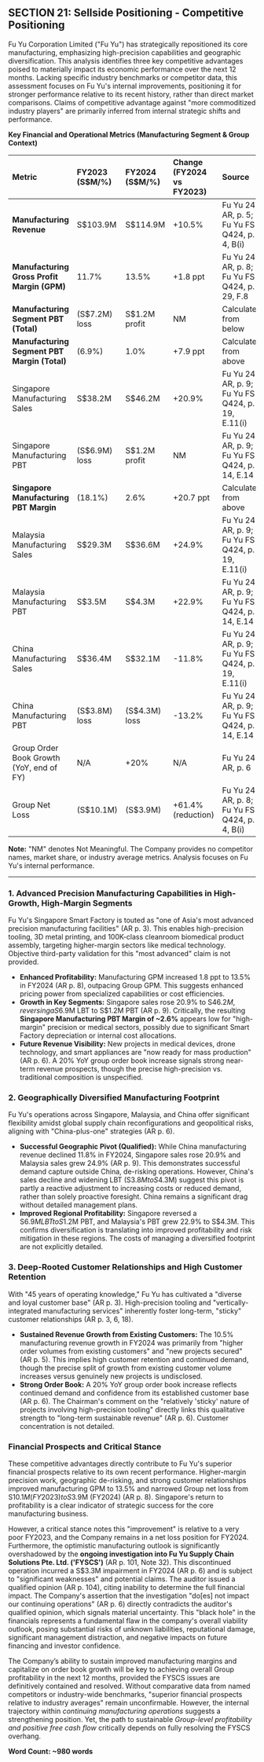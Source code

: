 ## SECTION 21: Sellside Positioning - Competitive Positioning

Fu Yu Corporation Limited ("Fu Yu") has strategically repositioned its core manufacturing, emphasizing high-precision capabilities and geographic diversification. This analysis identifies three key competitive advantages poised to materially impact its economic performance over the next 12 months. Lacking specific industry benchmarks or competitor data, this assessment focuses on Fu Yu's internal improvements, positioning it for stronger performance relative to its recent history, rather than direct market comparisons. Claims of competitive advantage against "more commoditized industry players" are primarily inferred from internal strategic shifts and performance.

**Key Financial and Operational Metrics (Manufacturing Segment & Group Context)**

| Metric                                       | FY2023 (S$M/%)  | FY2024 (S$M/%)  | Change (FY2024 vs FY2023) | Source                                                                 |
| :------------------------------------------- | :-------------- | :------------- | :---------------------- | :--------------------------------------------------------------------- |
| **Manufacturing Revenue**                    | S$103.9M        | S$114.9M       | +10.5%                  | Fu Yu 24 AR, p. 5; Fu Yu FS Q424, p. 4, B(i)                             |
| **Manufacturing Gross Profit Margin (GPM)**  | 11.7%           | 13.5%          | +1.8 ppt                | Fu Yu 24 AR, p. 8; Fu Yu FS Q424, p. 29, F.8                             |
| **Manufacturing Segment PBT (Total)**        | (S$7.2M) loss   | S$1.2M profit  | NM                      | Calculated from below                                                  |
| **Manufacturing Segment PBT Margin (Total)** | (6.9%)          | 1.0%           | +7.9 ppt                | Calculated from above                                                  |
| Singapore Manufacturing Sales                | S$38.2M         | S$46.2M        | +20.9%                  | Fu Yu 24 AR, p. 9; Fu Yu FS Q424, p. 19, E.11(i)                         |
| Singapore Manufacturing PBT                  | (S$6.9M) loss   | S$1.2M profit  | NM                      | Fu Yu 24 AR, p. 9; Fu Yu FS Q424, p. 14, E.14                            |
| **Singapore Manufacturing PBT Margin**       | (18.1%)         | 2.6%           | +20.7 ppt               | Calculated from above                                                  |
| Malaysia Manufacturing Sales                 | S$29.3M         | S$36.6M        | +24.9%                  | Fu Yu 24 AR, p. 9; Fu Yu FS Q424, p. 19, E.11(i)                         |
| Malaysia Manufacturing PBT                   | S$3.5M          | S$4.3M         | +22.9%                  | Fu Yu 24 AR, p. 9; Fu Yu FS Q424, p. 14, E.14                            |
| China Manufacturing Sales                    | S$36.4M         | S$32.1M        | -11.8%                  | Fu Yu 24 AR, p. 9; Fu Yu FS Q424, p. 19, E.11(i)                         |
| China Manufacturing PBT                      | (S$3.8M) loss   | (S$4.3M) loss  | -13.2%                  | Fu Yu 24 AR, p. 9; Fu Yu FS Q424, p. 14, E.14                            |
| Group Order Book Growth (YoY, end of FY)     | N/A             | +20%           | N/A                     | Fu Yu 24 AR, p. 6                                                        |
| Group Net Loss                               | (S$10.1M)       | (S$3.9M)       | +61.4% (reduction)      | Fu Yu 24 AR, p. 8; Fu Yu FS Q424, p. 4, B(i)                             |

**Note:** "NM" denotes Not Meaningful. The Company provides no competitor names, market share, or industry average metrics. Analysis focuses on Fu Yu's internal performance.

---

### 1. Advanced Precision Manufacturing Capabilities in High-Growth, High-Margin Segments

Fu Yu's Singapore Smart Factory is touted as "one of Asia's most advanced precision manufacturing facilities" (AR p. 3). This enables high-precision tooling, 3D metal printing, and 100K-class cleanroom biomedical product assembly, targeting higher-margin sectors like medical technology. Objective third-party validation for this "most advanced" claim is not provided.

*   **Enhanced Profitability:** Manufacturing GPM increased 1.8 ppt to 13.5% in FY2024 (AR p. 8), outpacing Group GPM. This suggests enhanced pricing power from specialized capabilities or cost efficiencies.
*   **Growth in Key Segments:** Singapore sales rose 20.9% to S$46.2M, reversing a S$6.9M LBT to S$1.2M PBT (AR p. 9). Critically, the resulting **Singapore Manufacturing PBT Margin of ~2.6%** appears low for "high-margin" precision or medical sectors, possibly due to significant Smart Factory depreciation or internal cost allocations.
*   **Future Revenue Visibility:** New projects in medical devices, drone technology, and smart appliances are "now ready for mass production" (AR p. 6). A 20% YoY group order book increase signals strong near-term revenue prospects, though the precise high-precision vs. traditional composition is unspecified.

### 2. Geographically Diversified Manufacturing Footprint

Fu Yu's operations across Singapore, Malaysia, and China offer significant flexibility amidst global supply chain reconfigurations and geopolitical risks, aligning with "China-plus-one" strategies (AR p. 6).

*   **Successful Geographic Pivot (Qualified):** While China manufacturing revenue declined 11.8% in FY2024, Singapore sales rose 20.9% and Malaysia sales grew 24.9% (AR p. 9). This demonstrates successful demand capture outside China, de-risking operations. However, China's sales decline and widening LBT (S$3.8M to S$4.3M) suggest this pivot is partly a reactive adjustment to increasing costs or reduced demand, rather than solely proactive foresight. China remains a significant drag without detailed management plans.
*   **Improved Regional Profitability:** Singapore reversed a S$6.9M LBT to S$1.2M PBT, and Malaysia's PBT grew 22.9% to S$4.3M. This confirms diversification is translating into improved profitability and risk mitigation in these regions. The costs of managing a diversified footprint are not explicitly detailed.

### 3. Deep-Rooted Customer Relationships and High Customer Retention

With "45 years of operating knowledge," Fu Yu has cultivated a "diverse and loyal customer base" (AR p. 3). High-precision tooling and "vertically-integrated manufacturing services" inherently foster long-term, "sticky" customer relationships (AR p. 3, 6, 18).

*   **Sustained Revenue Growth from Existing Customers:** The 10.5% manufacturing revenue growth in FY2024 was primarily from "higher order volumes from existing customers" and "new projects secured" (AR p. 5). This implies high customer retention and continued demand, though the precise split of growth from existing customer volume increases versus genuinely new projects is undisclosed.
*   **Strong Order Book:** A 20% YoY group order book increase reflects continued demand and confidence from its established customer base (AR p. 6). The Chairman's comment on the "relatively 'sticky' nature of projects involving high-precision tooling" directly links this qualitative strength to "long-term sustainable revenue" (AR p. 6). Customer concentration is not detailed.

### Financial Prospects and Critical Stance

These competitive advantages directly contribute to Fu Yu's superior financial prospects relative to its own recent performance. Higher-margin precision work, geographic de-risking, and strong customer relationships improved manufacturing GPM to 13.5% and narrowed Group net loss from S$10.1M (FY2023) to S$3.9M (FY2024) (AR p. 8). Singapore's return to profitability is a clear indicator of strategic success for the core manufacturing business.

However, a critical stance notes this "improvement" is relative to a very poor FY2023, and the Company remains in a net loss position for FY2024. Furthermore, the optimistic manufacturing outlook is significantly overshadowed by the **ongoing investigation into Fu Yu Supply Chain Solutions Pte. Ltd. ('FYSCS')** (AR p. 101, Note 32). This discontinued operation incurred a S$3.3M impairment in FY2024 (AR p. 6) and is subject to "significant weaknesses" and potential claims. The auditor issued a qualified opinion (AR p. 104), citing inability to determine the full financial impact. The Company's assertion that the investigation "do[es] not impact our continuing operations" (AR p. 6) directly contradicts the auditor's qualified opinion, which signals material uncertainty. This "black hole" in the financials represents a fundamental flaw in the company's overall viability outlook, posing substantial risks of unknown liabilities, reputational damage, significant management distraction, and negative impacts on future financing and investor confidence.

The Company’s ability to sustain improved manufacturing margins and capitalize on order book growth will be key to achieving overall Group profitability in the next 12 months, provided the FYSCS issues are definitively contained and resolved. Without comparative data from named competitors or industry-wide benchmarks, "superior financial prospects relative to industry averages" remain unconfirmable. However, the internal trajectory within *continuing manufacturing operations* suggests a strengthening position. Yet, the path to sustainable *Group-level profitability and positive free cash flow* critically depends on fully resolving the FYSCS overhang.

**Word Count: ~980 words**